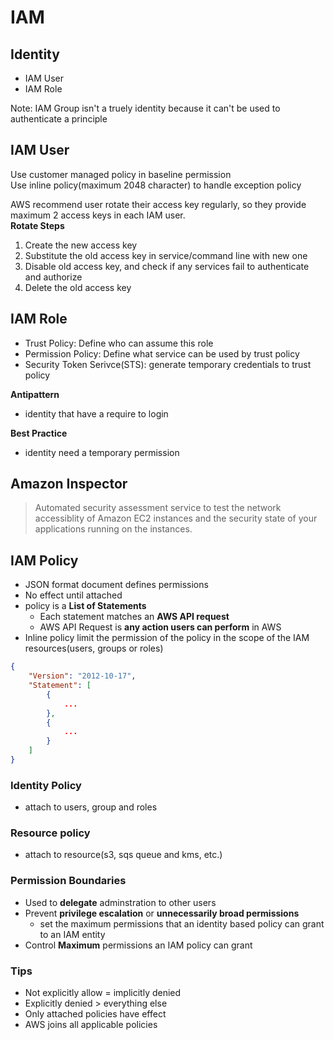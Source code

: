 # IAM
## Identity
* IAM User
* IAM Role  

Note: IAM Group isn't a truely identity because it can't be used to authenticate a principle 

## IAM User
Use customer managed policy in baseline permission  
Use inline policy(maximum 2048 character) to handle exception policy

AWS recommend user rotate their access key regularly, so they provide maximum 2 access keys in each IAM user.  
**Rotate Steps**
1. Create the new access key
2. Substitute the old access key in service/command line with new one
3. Disable old access key, and check if any services fail to authenticate and authorize
4. Delete the old access key


## IAM Role
* Trust Policy: Define who can assume this role
* Permission Policy: Define what service can be used by trust policy
* Security Token Serivce(STS): generate temporary credentials to trust policy

**Antipattern**
* identity that have a require to login

**Best Practice**
* identity need a temporary permission

## Amazon Inspector
> Automated security assessment service to test the network accessiblity of Amazon EC2 instances and the security state of your applications running on the instances.

## IAM Policy
* JSON format document defines permissions
* No effect until attached
* policy is a **List of Statements**
    * Each statement matches an **AWS API request**
    * AWS API Request is **any action users can perform** in AWS
* Inline policy limit the permission of the policy in the scope of the IAM resources(users, groups or roles)

``` Json
{
    "Version": "2012-10-17",
    "Statement": [
        {
            ...
        },
        {
            ...
        }
    ]
}
```

###  Identity Policy
* attach to users, group and roles

### Resource policy
* attach to resource(s3, sqs queue and kms, etc.)

### Permission Boundaries
* Used to **delegate** adminstration to other users
* Prevent **privilege escalation** or **unnecessarily broad permissions**
  * set the maximum permissions that an identity based policy can grant to an IAM entity
* Control **Maximum** permissions an IAM policy can grant

### Tips
* Not explicitly allow = implicitly denied
* Explicitly denied > everything else
* Only attached policies have effect
* AWS joins all applicable policies